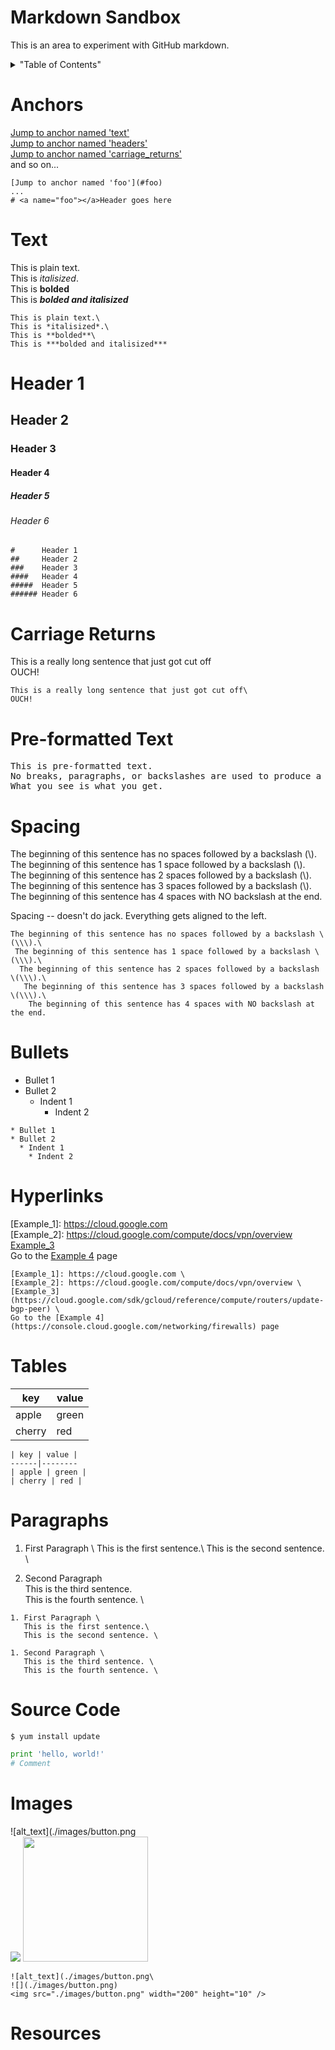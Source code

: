 # Markdown Sandbox
This is an area to experiment with GitHub markdown.
 
 
<details>
<summary>"Table of Contents"</summary>
Anchors<br>
Text<br>
Headers<br>
Carriage Returns<br>
Pre-formatted Text<br>
Spacing<br>
Bullets<br>
Tables<br>
Paragraphs<br>
Source Code<br>
Images<br>
Resources<br> 
</details>


# Anchors
[Jump to anchor named 'text'](#text)<br>
[Jump to anchor named 'headers'](#headers)<br>
[Jump to anchor named 'carriage_returns'](#carriage_returns)<br>
and so on...

```
[Jump to anchor named 'foo'](#foo)
...
# <a name="foo"></a>Header goes here

```

# <a name="text"></a>Text
This is plain text.\
This is *italisized*.\
This is **bolded**\
This is ***bolded and italisized***

```
This is plain text.\
This is *italisized*.\
This is **bolded**\
This is ***bolded and italisized***
```


# <a name="headers"></a>     Header 1
##     Header 2
###    Header 3
####   Header 4
#####  Header 5
###### Header 6

```
#      Header 1
##     Header 2
###    Header 3
####   Header 4
#####  Header 5
###### Header 6
```

# <a name="carriage_returns"></a>Carriage Returns
This is a really long sentence that just got cut off\
OUCH!

```
This is a really long sentence that just got cut off\
OUCH!
```

# <a name="pre-formatted_text"></a>Pre-formatted Text
<pre>
This is pre-formatted text.
No breaks, paragraphs, or backslashes are used to produce a carriage return.
What you see is what you get.
</pre>

# <a name="spacing"></a>Spacing
The beginning of this sentence has no spaces followed by a backslash \(\\\).\
 The beginning of this sentence has 1 space followed by a backslash \(\\\).\
  The beginning of this sentence has 2 spaces followed by a backslash \(\\\).\
   The beginning of this sentence has 3 spaces followed by a backslash \(\\\).\
    The beginning of this sentence has 4 spaces with NO backslash at the end.

Spacing -- doesn't do jack. Everything gets aligned to the left.

```
The beginning of this sentence has no spaces followed by a backslash \(\\\).\
 The beginning of this sentence has 1 space followed by a backslash \(\\\).\
  The beginning of this sentence has 2 spaces followed by a backslash \(\\\).\
   The beginning of this sentence has 3 spaces followed by a backslash \(\\\).\
    The beginning of this sentence has 4 spaces with NO backslash at the end.
```

# <a name="bullets"></a>Bullets
* Bullet 1
* Bullet 2
  * Indent 1
    * Indent 2

```
* Bullet 1
* Bullet 2
  * Indent 1
    * Indent 2
```


# <a name="hyperlinks"></a>Hyperlinks 
[Example_1]: https://cloud.google.com \
[Example_2]: https://cloud.google.com/compute/docs/vpn/overview \
[Example_3](https://cloud.google.com/sdk/gcloud/reference/compute/routers/update-bgp-peer) \
Go to the [Example 4](https://console.cloud.google.com/networking/firewalls) page 

```
[Example_1]: https://cloud.google.com \
[Example_2]: https://cloud.google.com/compute/docs/vpn/overview \
[Example_3](https://cloud.google.com/sdk/gcloud/reference/compute/routers/update-bgp-peer) \
Go to the [Example 4](https://console.cloud.google.com/networking/firewalls) page 
```

# <a name="tables"></a>Tables

| key | value |
------|--------
| apple | green |
| cherry | red |


```
| key | value |
------|--------
| apple | green |
| cherry | red |
```

# <a name="paragraphs"></a>Paragraphs
1. First Paragraph \ 
   This is the first sentence.\ 
   This is the second sentence. \

1. Second Paragraph \
   This is the third sentence. \
   This is the fourth sentence. \

```
1. First Paragraph \ 
   This is the first sentence.\ 
   This is the second sentence. \

1. Second Paragraph \
   This is the third sentence. \
   This is the fourth sentence. \
```

# <a name="source_code"></a>Source Code

```
$ yum install update
```

```python
print 'hello, world!'
# Comment
```


# <a name="images"></a>Images
![alt_text](./images/button.png\
![](./images/button.png)
<img src="./images/button.png" height="200" />

```
![alt_text](./images/button.png\
![](./images/button.png)
<img src="./images/button.png" width="200" height="10" />
```

# <a name="resources"></a>Resources
